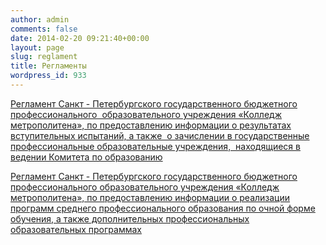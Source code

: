 ```yaml
---
author: admin
comments: false
date: 2014-02-20 09:21:40+00:00
layout: page
slug: reglament
title: Регламенты
wordpress_id: 933
---
```


[Регламент
Санкт - Петербургского государственного бюджетного профессионального  образовательного учреждения «Колледж метрополитена», по предоставлению информации о результатах вступительных испытаний, а также  о зачислении в государственные профессиональные образовательные учреждения,  находящиеся в ведении Комитета по образованию
](http://www.cm-spb.ru/cms/wp-content/uploads/2014/02/reg_inf_zachisl.pdf)



[Регламент
Санкт - Петербургского государственного бюджетного профессионального образовательного учреждения «Колледж метрополитена», по предоставлению информации о реализации программ среднего профессионального образования по очной форме обучения, а также дополнительных профессиональных образовательных программах
](http://www.cm-spb.ru/cms/wp-content/uploads/2014/02/reg_if_prog_spo.pdf)
